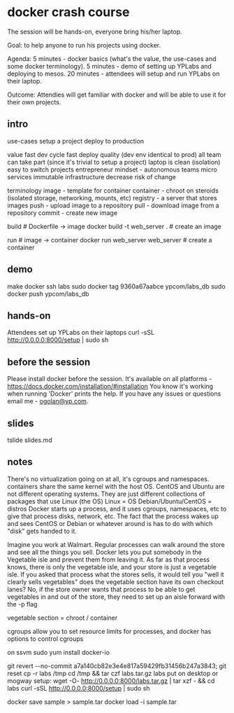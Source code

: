# docker crash course

The session will be hands-on, everyone bring his/her laptop.

Goal: to help anyone to run his projects using docker.

Agenda:
5 minutes - docker basics (what's the value, the use-cases and some docker terminology).
5 minutes - demo of setting up YPLabs and deploying to mesos.
20 minutes - attendees will setup and run YPLabs on their laptop.

Outcome: Attendies will get familiar with docker and will be able to use it for their own projects.

intro
-----
use-cases
  setup a project
  deploy to production

value
  fast dev cycle
  fast deploy
  quality (dev env identical to prod)
  all team can take part (since it's trivial to setup a project)
  laptop is clean (isolation)
  easy to switch projects
  entrepreneur mindset - autonomous teams
  micro services
  immutable infrastructure
  decrease risk of change

terminology
  image - template for container
  container - chroot on steroids (isolated storage, networking, mounts, etc)
  registry - a server that stores images
  push - upload image to a repository
  pull - download image from a repository
  commit - create new image

  build                                  # Dockerfile -> image
  docker build -t web_server .           # create an image

  run                                    # image -> container
  docker run web_server web_server       # create a container

demo
----
make docker
ssh labs
sudo docker tag 9360a67aabce ypcom/labs_db
sudo docker push ypcom/labs_db

hands-on
--------
Attendees set up YPLabs on their laptops
curl -sSL http://0.0.0.0:8000/setup | sudo sh

before the session
------------------
Please install docker before the session. It's available on all platforms - https://docs.docker.com/installation/#installation
You know it's working when running 'Docker' prints the help. If you have any issues or questions email me - ogolan@yp.com.

## slides

tslide slides.md

## notes

There's no virtualization going on at all, it's cgroups and namespaces.
containers share the same kernel with the host OS.
CentOS and Ubuntu are not different operating systems. They are just different collections of packages that use Linux (the OS)
Linux = OS
Debian/Ubuntu/CentOS = distros
Docker starts up a process, and it uses cgroups, namespaces, etc to give that process disks, network, etc.
The fact that the process wakes up and sees CentOS or Debian or whatever around is has to do with which "disk" gets handed to it.

Imagine you work at Walmart. Regular processes can walk around the store and see all the things you sell.
Docker lets you put somebody in the Vegetable isle and prevent them from leaving it.
As far as that process knows, there is only the vegetable isle, and your store is just a vegetable isle.
If you asked that process what the stores sells, it would tell you "well it clearly sells vegetables"
does the vegetable section have its own checkout lanes?
No, if the store owner wants that process to be able to get vegetables in and out of the store, they need to set up an aisle forward with the -p flag

vegetable section = chroot / container

cgroups allow you to set resource limits for processes, and docker has options to control cgroups



on ssvm
sudo yum install docker-io

git revert --no-commit a7a140cb82e3e4e817a59429fb31456b247a3843; git reset
cp -r labs /tmp
cd /tmp && tar czf labs.tar.gz labs
put on desktop or mogway
setup: wget -O- http://0.0.0.0:8000/labs.tar.gz | tar xzf - && cd labs
curl -sSL http://0.0.0.0:8000/setup | sudo sh

docker save sample > sample.tar
docker load -i sample.tar

